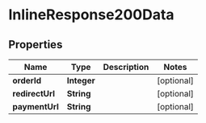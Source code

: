 # InlineResponse200Data

## Properties
Name | Type | Description | Notes
------------ | ------------- | ------------- | -------------
**orderId** | **Integer** |  |  [optional]
**redirectUrl** | **String** |  |  [optional]
**paymentUrl** | **String** |  |  [optional]
